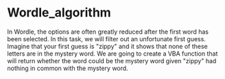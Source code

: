 # Wordle_algorithm

In Wordle, the options are often greatly reduced after the first word has been selected. In this task, we will filter out an unfortunate first guess.					
Imagine that your first guess is "zippy" and it shows that none of these letters are in the mystery word.
We are going to create a VBA function that will return whether the word could be the mystery word given  "zippy"  had nothing in common with the mystery word.					
